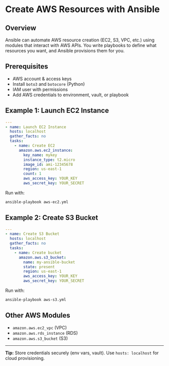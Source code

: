 # Create AWS Resources with Ansible

## Overview
Ansible can automate AWS resource creation (EC2, S3, VPC, etc.) using modules that interact with AWS APIs. You write playbooks to define what resources you want, and Ansible provisions them for you.

## Prerequisites
- AWS account & access keys
- Install `boto3` and `botocore` (Python)
- IAM user with permissions
- Add AWS credentials to environment, vault, or playbook

## Example 1: Launch EC2 Instance
```yaml
---
- name: Launch EC2 Instance
  hosts: localhost
  gather_facts: no
  tasks:
    - name: Create EC2
      amazon.aws.ec2_instance:
        key_name: mykey
        instance_type: t2.micro
        image_id: ami-12345678
        region: us-east-1
        count: 1
        aws_access_key: YOUR_KEY
        aws_secret_key: YOUR_SECRET
```
Run with:
```bash
ansible-playbook aws-ec2.yml
```

## Example 2: Create S3 Bucket
```yaml
---
- name: Create S3 Bucket
  hosts: localhost
  gather_facts: no
  tasks:
    - name: Create bucket
      amazon.aws.s3_bucket:
        name: my-ansible-bucket
        state: present
        region: us-east-1
        aws_access_key: YOUR_KEY
        aws_secret_key: YOUR_SECRET
```
Run with:
```bash
ansible-playbook aws-s3.yml
```

## Other AWS Modules
- `amazon.aws.ec2_vpc` (VPC)
- `amazon.aws.rds_instance` (RDS)
- `amazon.aws.s3_bucket` (S3)

---
**Tip:** Store credentials securely (env vars, vault). Use `hosts: localhost` for cloud provisioning.
